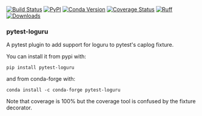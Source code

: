 [![Build Status](https://github.com/mcarans/pytest-loguru/actions/workflows/run-python-tests.yaml/badge.svg)](https://github.com/mcarans/pytest-loguru/actions/workflows/run-python-tests.yaml)
[![PyPI](https://img.shields.io/pypi/v/pytest-loguru.svg)](https://pypi.python.org/pypi/pytest-loguru)
[![Conda Version](https://img.shields.io/conda/vn/conda-forge/pytest-loguru.svg)](https://anaconda.org/conda-forge/pytest-loguru)
[![Coverage Status](https://codecov.io/gh/mcarans/pytest-loguru/branch/main/graph/badge.svg?token=JpWZc5js4y)](https://codecov.io/gh/mcarans/pytest-loguru)
[![Ruff](https://img.shields.io/endpoint?url=https://raw.githubusercontent.com/astral-sh/ruff/main/assets/badge/v2.json)](https://github.com/astral-sh/ruff)
[![Downloads](https://img.shields.io/pypi/dm/pytest-loguru.svg)](https://pypistats.org/packages/pytest-loguru)

### pytest-loguru

A pytest plugin to add support for loguru to pytest's caplog fixture.

You can install it from pypi with:
```
pip install pytest-loguru
```
and from conda-forge with:
```
conda install -c conda-forge pytest-loguru
```

Note that coverage is 100% but the coverage tool is confused by the fixture decorator.
